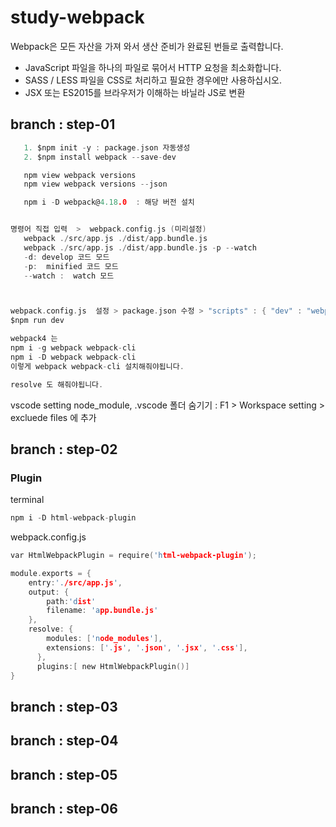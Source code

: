 # study-webpack

Webpack은 모든 자산을 가져 와서 생산 준비가 완료된 번들로 출력합니다.

   - JavaScript 파일을 하나의 파일로 묶어서 HTTP 요청을 최소화합니다.
   - SASS / LESS 파일을 CSS로 처리하고 필요한 경우에만 사용하십시오.
   - JSX 또는 ES2015를 브라우저가 이해하는 바닐라 JS로 변환



## branch : step-01
~~~c
   1. $npm init -y : package.json 자동생성  
   2. $npm install webpack --save-dev

   npm view webpack versions
   npm view webpack versions --json

   npm i -D webpack@4.18.0  : 해당 버전 설치


명령어 직접 입력  >  webpack.config.js (미리설정)
   webpack ./src/app.js ./dist/app.bundle.js
   webpack ./src/app.js ./dist/app.bundle.js -p --watch
   -d: develop 코드 모드
   -p:  minified 코드 모드
   --watch :  watch 모드



webpack.config.js  설정 > package.json 수정 > "scripts" : { "dev" : "webpack -d --watch"}
$npm run dev
~~~

~~~c
webpack4 는 
npm i -g webpack webpack-cli 
npm i -D webpack webpack-cli
이렇게 webpack webpack-cli 설치해줘야됩니다.

resolve 도 해줘야됩니다.
~~~
vscode setting
node_module, .vscode 폴더 숨기기 : 
F1 > Workspace setting > excluede files 에 추가 




## branch : step-02 
### Plugin
terminal
~~~c 
npm i -D html-webpack-plugin
~~~

webpack.config.js
~~~c
var HtmlWebpackPlugin = require('html-webpack-plugin');

module.exports = {
    entry:'./src/app.js',
    output: {
        path:'dist'
        filename: 'app.bundle.js'
    },
    resolve: {
        modules: ['node_modules'],
        extensions: ['.js', '.json', '.jsx', '.css'],
      },
      plugins:[ new HtmlWebpackPlugin()]
}
~~~


## branch : step-03

## branch : step-04

## branch : step-05

## branch : step-06
